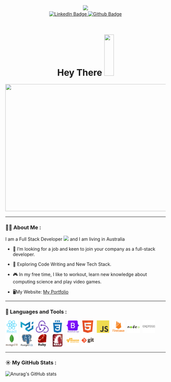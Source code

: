 <!--First section: div header start  -->
<div id="header" align="center">
  <!--  header gif img  -->
  <img src="https://media.giphy.com/media/QTfX9Ejfra3ZmNxh6B/giphy.gif" width="100"/>

  <!--  header badges  -->
  <div id="badges">
    <a href="https://www.linkedin.com/in/lance-liu-03397220b/">
      <img src="https://img.shields.io/badge/LinkedIn-blue?logo=linkedin&logoColor=white&style=for-the-badge" alt="LinkedIn Badge"/>
    </a>
    <a href="https://github.com/lanceliumeng">
      <img src="https://img.shields.io/badge/Github-black?style=for-the-badge&logo=Github&logoColor=white" alt="Github Badge"/>
    </a>
   </div>
  
  <!--GitHub Profile Views Counter-->
  <img src="https://komarev.com/ghpvc/?username=lanceliumeng&style=flat-square&color=blue" alt=""/>
  
  <!-- last part in this section   -->
  <h1>
    Hey There
    <img src="https://media.giphy.com/media/26xBwdIuRJiAIqHwA/giphy.gif" width="30px" height="130px"/>
  </h1>
</div>
 <!--First section: div header end  -->

<!--Second section start: div start  -->
<div align="center">
  <img src="https://media.giphy.com/media/SWoSkN6DxTszqIKEqv/giphy.gif" width="600" height="400"/>
</div>

 <!-- About me part start:  -->
 ---
 
 ### :man_technologist: About Me :
 I am a Full Stack Developer <img src="https://media.giphy.com/media/jkSvCVEXWlOla/giphy.gif" width="60"> and I am living in Australia
- :telescope: I’m looking for a job and keen to join your company as a full-stack developer.

- :seedling: Exploring Code Writing and New Tech Stack.

- :video_game: In my free time, I like to workout, learn new knowledge about computing science and play video games.

- :desktop_computer:My Website:  [My Portfolio](https://lanceliu.netlify.app)
  <!-- About me part end  -->
<!--Second section end: div end  -->

<!--Third section start: -->
---

### :toolbox:	 Languages and Tools :
<div>
  <img src="https://github.com/devicons/devicon/blob/master/icons/react/react-original-wordmark.svg" title="React" alt="React" width="40" height="40"/>&nbsp;
  <img src="https://github.com/devicons/devicon/blob/master/icons/materialui/materialui-original.svg" title="Material UI" alt="Material UI" width="40" height="40"/>&nbsp;
  <img src="https://github.com/devicons/devicon/blob/master/icons/redux/redux-original.svg" title="Redux" alt="Redux " width="40" height="40"/>&nbsp;
  <img src="https://github.com/devicons/devicon/blob/master/icons/css3/css3-plain-wordmark.svg"  title="CSS3" alt="CSS" width="40" height="40"/>&nbsp;
   <img src="https://raw.githubusercontent.com/devicons/devicon/1119b9f84c0290e0f0b38982099a2bd027a48bf1/icons/bootstrap/bootstrap-original-wordmark.svg" title="Bootstrap" alt="Bootstrap" width="40" height="40"/>&nbsp;
  <img src="https://github.com/devicons/devicon/blob/master/icons/html5/html5-original.svg" title="HTML5" alt="HTML" width="40" height="40"/>&nbsp;
  <img src="https://github.com/devicons/devicon/blob/master/icons/javascript/javascript-original.svg" title="JavaScript" alt="JavaScript" width="40" height="40"/>&nbsp;
  <img src="https://github.com/devicons/devicon/blob/master/icons/firebase/firebase-plain-wordmark.svg" title="Firebase" alt="Firebase" width="40" height="40"/>&nbsp;
  <img src="https://raw.githubusercontent.com/devicons/devicon/1119b9f84c0290e0f0b38982099a2bd027a48bf1/icons/nodejs/nodejs-original-wordmark.svg" title="Nodejs" alt="Nodejs" width="40" height="40"/>&nbsp;
  <img src="https://raw.githubusercontent.com/devicons/devicon/1119b9f84c0290e0f0b38982099a2bd027a48bf1/icons/express/express-original-wordmark.svg" title="Express" alt="Express" width="40" height="40"/>&nbsp;
   <img src="https://raw.githubusercontent.com/devicons/devicon/1119b9f84c0290e0f0b38982099a2bd027a48bf1/icons/mongodb/mongodb-original-wordmark.svg" title="Mongodb"  alt="Mongodb" width="40" height="40"/>&nbsp;
  <img src="https://raw.githubusercontent.com/devicons/devicon/1119b9f84c0290e0f0b38982099a2bd027a48bf1/icons/postgresql/postgresql-original-wordmark.svg" title="Postgresql"  alt="Postgresql" width="40" height="40"/>&nbsp;
  <img src="https://raw.githubusercontent.com/devicons/devicon/1119b9f84c0290e0f0b38982099a2bd027a48bf1/icons/ruby/ruby-original-wordmark.svg" title="Ruby" alt="Ruby" width="40" height="40"/>&nbsp;
  <img src="https://raw.githubusercontent.com/devicons/devicon/1119b9f84c0290e0f0b38982099a2bd027a48bf1/icons/rails/rails-original-wordmark.svg" title="Rails" alt="Rails" width="40" height="40"/>&nbsp;
  <img src="https://github.com/devicons/devicon/blob/master/icons/amazonwebservices/amazonwebservices-plain-wordmark.svg" title="AWS" alt="AWS" width="40" height="40"/>&nbsp;
  <img src="https://github.com/devicons/devicon/blob/master/icons/git/git-original-wordmark.svg" title="Git" alt="Git" width="40" height="40"/>&nbsp;
</div>
<!--Third section end -->

<!--Last section start: -->
---

### :sunny:	 My GitHub Stats :
<!-- [![GitHub Streak](http://github-readme-streak-stats.herokuapp.com?user=lanceliumeng&theme=react)](https://git.io/streak-stats)

[![Top Langs](https://github-readme-stats.vercel.app/api/top-langs/?username=lanceliumeng&layout=compact&theme=react)](https://github.com/anuraghazra/github-readme-stats) -->

![Anurag's GitHub stats](https://github-readme-stats.vercel.app/api?username=lanceliumeng&show_icons=true&theme=default)

<!--Last section end -->
